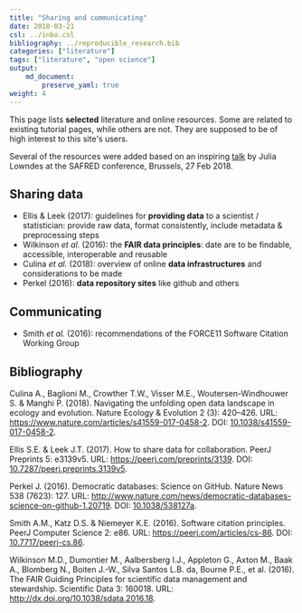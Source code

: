 ```yaml
---
title: "Sharing and communicating"
date: 2018-03-21
csl: ../inbo.csl
bibliography: ../reproducible_research.bib
categories: ["literature"]
tags: ["literature", "open science"]
output: 
    md_document:
        preserve_yaml: true
weight: 4
---
```


This page lists **selected** literature and online resources. Some are
related to existing tutorial pages, while others are not. They are
supposed to be of high interest to this site's users.

Several of the resources were added based on an inspiring
[talk](https://docs.google.com/presentation/d/10KkXEv4r3wWtdKvB6RFOPe809eMNldODaRqQxn-jeME/edit?usp=sharing)
by Julia Lowndes at the SAFRED conference, Brussels, 27 Feb 2018.

Sharing data
------------

-   Ellis & Leek (2017): guidelines for **providing data** to a
    scientist / statistician: provide raw data, format consistently,
    include metadata & preprocessing steps
-   Wilkinson *et al.* (2016): the **FAIR data principles**: date are to
    be findable, accessible, interoperable and reusable
-   Culina *et al.* (2018): overview of online **data infrastructures**
    and considerations to be made
-   Perkel (2016): **data repository sites** like github and others

Communicating
-------------

-   Smith *et al.* (2016): recommendations of the FORCE11 Software
    Citation Working Group

Bibliography
------------

Culina A., Baglioni M., Crowther T.W., Visser M.E., Woutersen-Windhouwer
S. & Manghi P. (2018). Navigating the unfolding open data landscape in
ecology and evolution. Nature Ecology & Evolution 2 (3): 420–426. URL:
<https://www.nature.com/articles/s41559-017-0458-2>. DOI:
[10.1038/s41559-017-0458-2](https://doi.org/10.1038/s41559-017-0458-2).

Ellis S.E. & Leek J.T. (2017). How to share data for collaboration.
PeerJ Preprints 5: e3139v5. URL: <https://peerj.com/preprints/3139>.
DOI:
[10.7287/peerj.preprints.3139v5](https://doi.org/10.7287/peerj.preprints.3139v5).

Perkel J. (2016). Democratic databases: Science on GitHub. Nature News
538 (7623): 127. URL:
<http://www.nature.com/news/democratic-databases-science-on-github-1.20719>.
DOI: [10.1038/538127a](https://doi.org/10.1038/538127a).

Smith A.M., Katz D.S. & Niemeyer K.E. (2016). Software citation
principles. PeerJ Computer Science 2: e86. URL:
<https://peerj.com/articles/cs-86>. DOI:
[10.7717/peerj-cs.86](https://doi.org/10.7717/peerj-cs.86).

Wilkinson M.D., Dumontier M., Aalbersberg I.J., Appleton G., Axton M.,
Baak A., Blomberg N., Boiten J.-W., Silva Santos L.B. da, Bourne P.E.,
et al. (2016). The FAIR Guiding Principles for scientific data
management and stewardship. Scientific Data 3: 160018. URL:
<http://dx.doi.org/10.1038/sdata.2016.18>.
